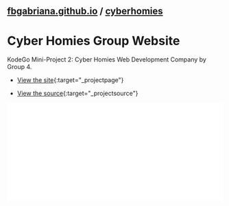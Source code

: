 ## [fbgabriana.github.io](/ "Bamm's KodeGo Repository") / [cyberhomies](/cyberhomies/)

# Cyber Homies Group Website

KodeGo Mini-Project 2: Cyber Homies Web Development Company by Group 4.

* [View the site](home.html){:target="_projectpage"}

* [View the source](https://github.com/fbgabriana/cyberhomies){:target="_projectsource"}

![screenshot](screenshot.svg)

